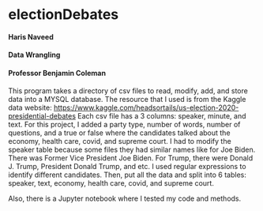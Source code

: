 # electionDebates #

#### Haris Naveed #### 
#### Data Wrangling ####
#### Professor Benjamin Coleman ####

This program takes a directory of csv files to read, modify, add, and store data
into a MYSQL database. The resource that I used is from the Kaggle data website:
https://www.kaggle.com/headsortails/us-election-2020-presidential-debates
Each csv file has a 3 columns: speaker, minute, and text. For this project, I
added a party type, number of words, number of questions, and a true or false
where the candidates talked about the economy, health care, covid, and supreme
court. I had to modify the speaker table because some files they had similar names
like for Joe Biden. There was Former Vice President Joe Biden. For Trump, there were
Donald J. Trump, President Donald Trump, and etc. I used regular expressions to identify
different candidates. Then, put all the data and split into 6 tables: speaker, text,
economy, health care, covid, and supreme court. 


Also, there is a Jupyter notebook where I tested my code and methods. 
